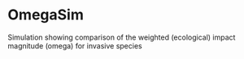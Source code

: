# OmegaSim
Simulation showing comparison of the weighted (ecological) impact magnitude (omega) for invasive species
